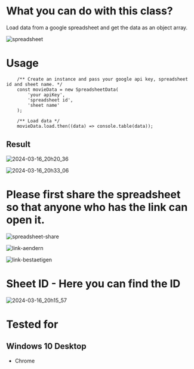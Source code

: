 # What you can do with this class?

Load data from a google spreadsheet and get the data as an object array.

![spreadsheet](https://user-images.githubusercontent.com/62351899/141842148-5f5f884b-b277-4d47-b722-16e71416161c.jpg)

# Usage

```
    /** Create an instance and pass your google api key, spreadsheet id and sheet name. */
    const movieData = new SpreadsheetData(
        'your apiKey',
        'spreadsheet id',
        'sheet name'
    );

    /** Load data */
    movieData.load.then((data) => console.table(data));
```

## Result
![2024-03-16_20h20_36](https://github.com/reneFrings/SpreadsheetData/assets/62351899/f4c1e66d-4103-40d2-b7f5-9a996943a58d)

![2024-03-16_20h33_06](https://github.com/reneFrings/SpreadsheetData/assets/62351899/65ab1c6a-6ac0-4dde-8729-ea3948f36f6c)

# Please first share the spreadsheet so that anyone who has the link can open it.

![spreadsheet-share](https://user-images.githubusercontent.com/62351899/142073193-6606a6a6-30cd-4b23-a30a-a754804d7bcd.jpg)

![link-aendern](https://user-images.githubusercontent.com/62351899/142073239-ba39baa8-1b5e-4776-9c37-f87f59c76e43.jpg)

![link-bestaetigen](https://user-images.githubusercontent.com/62351899/142073265-2de2dce2-145c-460e-8580-29705668ab2c.jpg)

# Sheet ID - Here you can find the ID
![2024-03-16_20h15_57](https://github.com/reneFrings/SpreadsheetData/assets/62351899/bd8845cf-bde1-405a-b118-4813538d3fbf)

# Tested for

## Windows 10 Desktop

- Chrome

